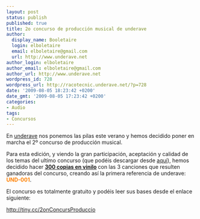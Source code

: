 ```yaml
---
layout: post
status: publish
published: true
title: 2o concurso de producción musical de underave
author:
  display_name: Booletaire
  login: elboletaire
  email: elboletaire@gmail.com
  url: http://www.underave.net
author_login: elboletaire
author_email: elboletaire@gmail.com
author_url: http://www.underave.net
wordpress_id: 728
wordpress_url: http://racotecnic.underave.net/?p=728
date: '2009-08-05 18:23:42 +0200'
date_gmt: '2009-08-05 17:23:42 +0200'
categories:
- Audio
tags:
- Concursos
---
```

<p>En <a href="http://www.underave.net">underave</a> nos ponemos las pilas este verano y hemos decidido poner en marcha el 2º concurso de producción musical.</p>
<p>Para esta edición, y viendo la gran participación, aceptación y calidad de los temas del ultimo concurso (que podéis descargar desde <a href="http://forums.underave.net/download.php?a=down&id=1">aquí</a>), hemos decidido hacer <span style="font-weight: bold;"><span style="text-decoration: underline;">300 copias en vinilo</span> </span> con las 3 canciones que resulten ganadoras del concurso, creando así la primera referencia de underave: <span style="color: #ff8000;"><span style="font-weight: bold;">UND-001</span></span>.</p>
<p>El concurso es totalmente gratuito y podéis leer sus bases desde el enlace siguiente:</p>
<p><a title="Haz clic para leer las bases del concurso" href="http://tiny.cc/2onConcursProduccio" target="_self">http://tiny.cc/2onConcursProduccio</a></p>
<p style="text-align: center;"><a href='http://ad.underave.net/www/delivery/ck.php?n=a0e5a872&amp;cb=INSERT_RANDOM_NUMBER_HERE' target='_top'><img src='http://ad.underave.net/www/delivery/avw.php?zoneid=10&amp;cb=INSERT_RANDOM_NUMBER_HERE&amp;n=a0e5a872' border='0' alt='' /></a></p>
